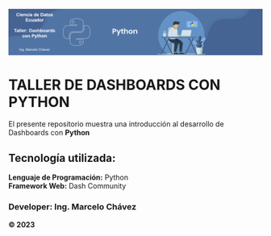 
<p align="center"><img src="assets/python-banner_1.png"/></p>

# TALLER DE DASHBOARDS CON PYTHON <br>
El presente repositorio muestra una introducción al desarrollo de Dashboards con **Python**
## Tecnología utilizada: <br>
**Lenguaje de Programación:** Python <br>
**Framework Web:** Dash Community <br>
### Developer: Ing. Marcelo Chávez <br>
**© 2023**
